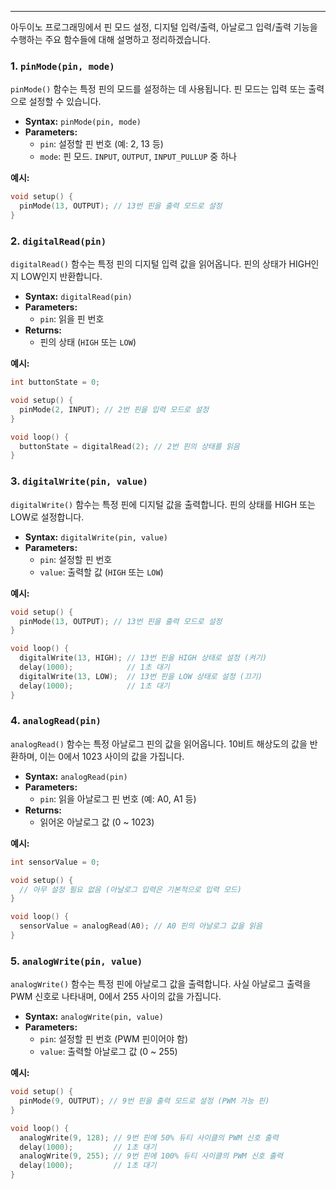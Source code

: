 
---
아두이노 프로그래밍에서 핀 모드 설정, 디지털 입력/출력, 아날로그 입력/출력 기능을 수행하는 주요 함수들에 대해 설명하고 정리하겠습니다.

### 1. `pinMode(pin, mode)`
`pinMode()` 함수는 특정 핀의 모드를 설정하는 데 사용됩니다. 핀 모드는 입력 또는 출력으로 설정할 수 있습니다.
- **Syntax:** `pinMode(pin, mode)`
- **Parameters:**
  - `pin`: 설정할 핀 번호 (예: 2, 13 등)
  - `mode`: 핀 모드. `INPUT`, `OUTPUT`, `INPUT_PULLUP` 중 하나

**예시:**
```cpp
void setup() {
  pinMode(13, OUTPUT); // 13번 핀을 출력 모드로 설정
}
```

### 2. `digitalRead(pin)`
`digitalRead()` 함수는 특정 핀의 디지털 입력 값을 읽어옵니다. 핀의 상태가 HIGH인지 LOW인지 반환합니다.
- **Syntax:** `digitalRead(pin)`
- **Parameters:**
  - `pin`: 읽을 핀 번호
- **Returns:**
  - 핀의 상태 (`HIGH` 또는 `LOW`)

**예시:**
```cpp
int buttonState = 0;

void setup() {
  pinMode(2, INPUT); // 2번 핀을 입력 모드로 설정
}

void loop() {
  buttonState = digitalRead(2); // 2번 핀의 상태를 읽음
}
```

### 3. `digitalWrite(pin, value)`
`digitalWrite()` 함수는 특정 핀에 디지털 값을 출력합니다. 핀의 상태를 HIGH 또는 LOW로 설정합니다.
- **Syntax:** `digitalWrite(pin, value)`
- **Parameters:**
  - `pin`: 설정할 핀 번호
  - `value`: 출력할 값 (`HIGH` 또는 `LOW`)

**예시:**
```cpp
void setup() {
  pinMode(13, OUTPUT); // 13번 핀을 출력 모드로 설정
}

void loop() {
  digitalWrite(13, HIGH); // 13번 핀을 HIGH 상태로 설정 (켜기)
  delay(1000);            // 1초 대기
  digitalWrite(13, LOW);  // 13번 핀을 LOW 상태로 설정 (끄기)
  delay(1000);            // 1초 대기
}
```

### 4. `analogRead(pin)`
`analogRead()` 함수는 특정 아날로그 핀의 값을 읽어옵니다. 10비트 해상도의 값을 반환하며, 이는 0에서 1023 사이의 값을 가집니다.
- **Syntax:** `analogRead(pin)`
- **Parameters:**
  - `pin`: 읽을 아날로그 핀 번호 (예: A0, A1 등)
- **Returns:**
  - 읽어온 아날로그 값 (0 ~ 1023)

**예시:**
```cpp
int sensorValue = 0;

void setup() {
  // 아무 설정 필요 없음 (아날로그 입력은 기본적으로 입력 모드)
}

void loop() {
  sensorValue = analogRead(A0); // A0 핀의 아날로그 값을 읽음
}
```

### 5. `analogWrite(pin, value)`
`analogWrite()` 함수는 특정 핀에 아날로그 값을 출력합니다. 사실 아날로그 출력을 PWM 신호로 나타내며, 0에서 255 사이의 값을 가집니다.
- **Syntax:** `analogWrite(pin, value)`
- **Parameters:**
  - `pin`: 설정할 핀 번호 (PWM 핀이어야 함)
  - `value`: 출력할 아날로그 값 (0 ~ 255)

**예시:**
```cpp
void setup() {
  pinMode(9, OUTPUT); // 9번 핀을 출력 모드로 설정 (PWM 가능 핀)
}

void loop() {
  analogWrite(9, 128); // 9번 핀에 50% 듀티 사이클의 PWM 신호 출력
  delay(1000);         // 1초 대기
  analogWrite(9, 255); // 9번 핀에 100% 듀티 사이클의 PWM 신호 출력
  delay(1000);         // 1초 대기
}
```
